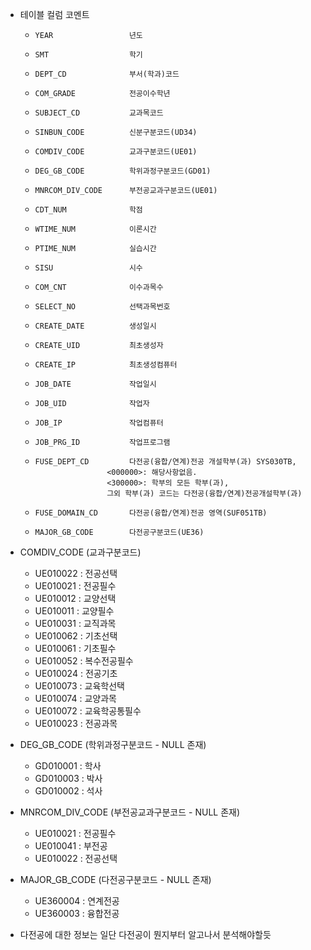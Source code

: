 
- 테이블 컬럼 코멘트
	-     YEAR                 년도  
	-     SMT                  학기  
	-     DEPT_CD              부서(학과)코드  
	-     COM_GRADE            전공이수학년  
	-     SUBJECT_CD           교과목코드  
	-     SINBUN_CODE          신분구분코드(UD34)  
	-     COMDIV_CODE          교과구분코드(UE01)  
	-     DEG_GB_CODE          학위과정구분코드(GD01)  
	-     MNRCOM_DIV_CODE      부전공교과구분코드(UE01)  
	-     CDT_NUM              학점  
	-     WTIME_NUM            이론시간  
	-     PTIME_NUM            실습시간  
	-     SISU                 시수  
	-     COM_CNT              이수과목수  
	-     SELECT_NO            선택과목번호  
	-     CREATE_DATE          생성일시  
	-     CREATE_UID           최초생성자  
	-     CREATE_IP            최초생성컴퓨터  
	-     JOB_DATE             작업일시  
	-     JOB_UID              작업자  
	-     JOB_IP               작업컴퓨터  
	-     JOB_PRG_ID           작업프로그램  
	-     FUSE_DEPT_CD         다전공(융합/연계)전공 개설학부(과) SYS030TB, 
						  <000000>: 해당사항없음. 
						  <300000>: 학부의 모든 학부(과), 
						  그외 학부(과) 코드는 다전공(융합/연계)전공개설학부(과)  
	-     FUSE_DOMAIN_CD       다전공(융합/연계)전공 영역(SUF051TB)  
	-     MAJOR_GB_CODE        다전공구분코드(UE36)


-  COMDIV_CODE (교과구분코드)
	- UE010022 : 전공선택
	- UE010021 : 전공필수
	- UE010012 : 교양선택
	- UE010011 : 교양필수
	- UE010031 : 교직과목
	- UE010062 : 기초선택
	- UE010061 : 기초필수
	- UE010052 : 복수전공필수
	- UE010024 : 전공기초
	- UE010073 : 교육학선택
	- UE010074 : 교양과목
	- UE010072 : 교육학공통필수
	- UE010023 : 전공과목

-  DEG_GB_CODE (학위과정구분코드 - NULL 존재)
	- GD010001 : 학사
	- GD010003 : 박사
	- GD010002 : 석사

-  MNRCOM_DIV_CODE (부전공교과구분코드 - NULL 존재)
	- UE010021 : 전공필수
	- UE010041 : 부전공
	- UE010022 : 전공선택

-  MAJOR_GB_CODE (다전공구분코드 - NULL 존재)
	- UE360004 : 연계전공
	- UE360003 : 융합전공

-  다전공에 대한 정보는 일단 다전공이 뭔지부터 알고나서 분석해야할듯